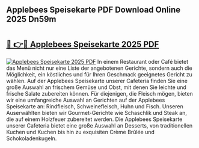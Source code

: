 ## Applebees Speisekarte PDF Download Online 2025 Dn59m

# <h2><a href="http://gcc77g1.nevu.top/?p=Applebees+Speisekarte">🔗 👉🔴 Applebees Speisekarte 2025 PDF</a></h2>

[![Applebees Speisekarte 2025 PDF](https://i.imgur.com/dBaPXMq.png)](http://gcc77g1.nevu.top/?p=Applebees+Speisekarte)
In einem Restaurant oder Café bietet das Menü nicht nur eine Liste der angebotenen Gerichte, sondern auch die Möglichkeit, ein köstliches und für Ihren Geschmack geeignetes Gericht zu wählen. Auf der Applebees Speisekarte unserer Cafeteria finden Sie eine große Auswahl an frischem Gemüse und Obst, mit denen Sie leichte und frische Salate zubereiten können. Für diejenigen, die Fleisch mögen, bieten wir eine umfangreiche Auswahl an Gerichten auf der Applebees Speisekarte an: Rindfleisch, Schweinefleisch, Huhn und Fisch. Unseren Auserwählten bieten wir Gourmet-Gerichte wie Schaschlik und Steak an, die auf einem Holzfeuer zubereitet werden. Die Applebees Speisekarte unserer Cafeteria bietet eine große Auswahl an Desserts, von traditionellen Kuchen und Kuchen bis hin zu exquisiten Crème Brûlée und Schokoladenkugeln.
